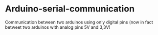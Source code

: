 # Arduino-serial-communication
Communication between two arduinos using only digital pins (now in fact betweet two arduinos with analog pins 5V and 3,3V)
